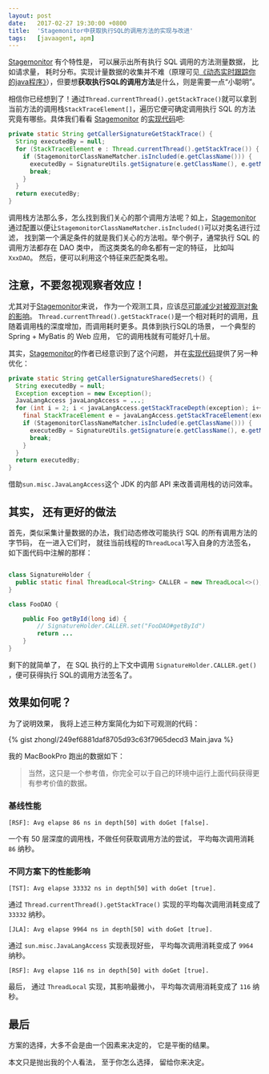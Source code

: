 ```yaml
---
layout:	post
date:	2017-02-27 19:30:00 +0800
title:	'Stagemonitor中获取执行SQL的调用方法的实现与改进'
tags:	[javaagent, apm]
---
```


[Stagemonitor][sm] 有个特性是， 可以展示出所有执行 SQL 调用的方法测量数据， 比如请求量， 耗时分布。实现计量数据的收集并不难（原理可见[《动态实时跟踪你的java程序》](https://zhongl.github.io/2011/08/15/trace-your-java-program-at-runtime/)），但要想**获取执行SQL的调用方法**是什么，则是需要一点“小聪明”。

相信你已经想到了！通过`Thread.currentThread().getStackTrace()`就可以拿到当前方法的调用栈`StackTraceElement[]`，遍历它便可确定调用执行 SQL 的方法究竟有哪些。具体我们看看 [Stagemonitor][sm] 的[实现代码][cu]吧:

<!--more-->

```java
private static String getCallerSignatureGetStackTrace() {
  String executedBy = null;
  for (StackTraceElement e : Thread.currentThread().getStackTrace()) {
	if (StagemonitorClassNameMatcher.isIncluded(e.getClassName())) {
      executedBy = SignatureUtils.getSignature(e.getClassName(), e.getMethodName());
      break;
    }
  }
  return executedBy;
}
```

调用栈方法那么多，怎么找到我们关心的那个调用方法呢？如上，[Stagemonitor][sm]通过配置以便让`StagemonitorClassNameMatcher.isIncluded()`可以对类名进行过滤， 找到第一个满足条件的就是我们关心的方法啦。举个例子，通常执行 SQL 的调用方法都存在 DAO 类中， 而这类类名的命名都有一定的特征， 比如叫`XxxDAO`。 然后，便可以利用这个特征来匹配类名啦。

## 注意，不要忽视观察者效应！

尤其对于[Stagemonitor][sm]来说， 作为一个观测工具，应该[尽可能减少对被观测对象的影响](https://zh.wikipedia.org/wiki/%E8%A7%82%E6%B5%8B%E8%80%85%E6%95%88%E5%BA%94)。 `Thread.currentThread().getStackTrace()`是一个相对耗时的调用，且随着调用栈的深度增加，而调用耗时更多。具体到执行SQL的场景， 一个典型的 Spring + MyBatis 的 Web 应用， 它的调用栈就有可能好几十层。

其实，[Stagemonitor][sm]的作者已经意识到了这个问题， 并在[实现代码][cu]提供了另一种优化：

```java
private static String getCallerSignatureSharedSecrets() {
  String executedBy = null;
  Exception exception = new Exception();
  JavaLangAccess javaLangAccess = ...;
  for (int i = 2; i < javaLangAccess.getStackTraceDepth(exception); i++) {
    final StackTraceElement e = javaLangAccess.getStackTraceElement(exception, i);
    if (StagemonitorClassNameMatcher.isIncluded(e.getClassName())) {
      executedBy = SignatureUtils.getSignature(e.getClassName(), e.getMethodName());
      break;
    }
  }
  return executedBy;
}
```

借助`sun.misc.JavaLangAccess`这个 JDK 的内部 API 来改善调用栈的访问效率。

## 其实， 还有更好的做法

首先，类似采集计量数据的办法，我们动态修改可能执行 SQL 的所有调用方法的字节码， 在一进入它们时， 就往当前线程的`ThreadLocal`写入自身的方法签名，如下面代码中注解的那样：

```java

class SignatureHolder {
  public static final ThreadLocal<String> CALLER = new ThreadLocal<>();
}

class FooDAO {

    public Foo getById(long id) {
        // SignatureHolder.CALLER.set("FooDAO#getById")
        return ...
    }
}
```

剩下的就简单了， 在 SQL 执行的上下文中调用 `SignatureHolder.CALLER.get()` ，便可获得执行 SQL的调用方法签名了。

## 效果如何呢？

为了说明效果， 我将上述三种方案简化为如下可观测的代码：

{% gist zhongl/249ef6881daf8705d93c63f7965decd3 Main.java %}

我的 MacBookPro 跑出的数据如下：

> 当然，这只是一个参考值，你完全可以于自己的环境中运行上面代码获得更有参考价值的数据。

### 基线性能

```
[RSF]: Avg elapse 86 ns in depth[50] with doGet [false].
```

一个有 50 层深度的调用栈，不做任何获取调用方法的尝试， 平均每次调用消耗 `86` 纳秒。

### 不同方案下的性能影响

```
[TST]: Avg elapse 33332 ns in depth[50] with doGet [true].
```

通过 `Thread.currentThread().getStackTrace()` 实现的平均每次调用消耗变成了 `33332` 纳秒。

```
[JLA]: Avg elapse 9964 ns in depth[50] with doGet [true].
```

通过 `sun.misc.JavaLangAccess` 实现表现好些， 平均每次调用消耗变成了 `9964` 纳秒。

```
[RSF]: Avg elapse 116 ns in depth[50] with doGet [true].
```

最后， 通过 `ThreadLocal` 实现，其影响最微小， 平均每次调用消耗变成了 `116` 纳秒。

## 最后

方案的选择，大多不会是由一个因素来决定的， 它是平衡的结果。

本文只是抛出我的个人看法， 至于你怎么选择， 留给你来决定。

[sm]:https://github.com/stagemonitor/stagemonitor
[cu]:https://github.com/stagemonitor/stagemonitor/blob/master/stagemonitor-core/src/main/java/org/stagemonitor/core/instrument/CallerUtil.java

